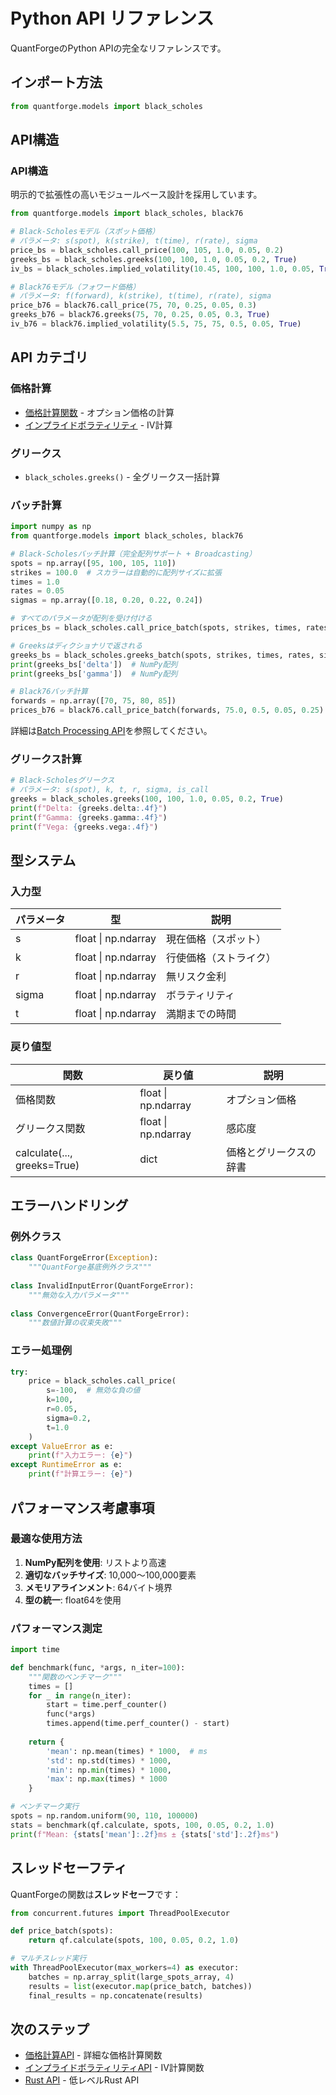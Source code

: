 # Python API リファレンス

QuantForgeのPython APIの完全なリファレンスです。

## インポート方法

```python
from quantforge.models import black_scholes
```

## API構造

### API構造

明示的で拡張性の高いモジュールベース設計を採用しています。

```python
from quantforge.models import black_scholes, black76

# Black-Scholesモデル（スポット価格）
# パラメータ: s(spot), k(strike), t(time), r(rate), sigma
price_bs = black_scholes.call_price(100, 105, 1.0, 0.05, 0.2)
greeks_bs = black_scholes.greeks(100, 100, 1.0, 0.05, 0.2, True)
iv_bs = black_scholes.implied_volatility(10.45, 100, 100, 1.0, 0.05, True)

# Black76モデル（フォワード価格）
# パラメータ: f(forward), k(strike), t(time), r(rate), sigma
price_b76 = black76.call_price(75, 70, 0.25, 0.05, 0.3)
greeks_b76 = black76.greeks(75, 70, 0.25, 0.05, 0.3, True)
iv_b76 = black76.implied_volatility(5.5, 75, 75, 0.5, 0.05, True)
```


## API カテゴリ

### 価格計算
- [価格計算関数](pricing.md) - オプション価格の計算
- [インプライドボラティリティ](implied_vol.md) - IV計算

### グリークス
- `black_scholes.greeks()` - 全グリークス一括計算

### バッチ計算

```python
import numpy as np
from quantforge.models import black_scholes, black76

# Black-Scholesバッチ計算（完全配列サポート + Broadcasting）
spots = np.array([95, 100, 105, 110])
strikes = 100.0  # スカラーは自動的に配列サイズに拡張
times = 1.0
rates = 0.05
sigmas = np.array([0.18, 0.20, 0.22, 0.24])

# すべてのパラメータが配列を受け付ける
prices_bs = black_scholes.call_price_batch(spots, strikes, times, rates, sigmas)

# Greeksはディクショナリで返される
greeks_bs = black_scholes.greeks_batch(spots, strikes, times, rates, sigmas, is_calls=True)
print(greeks_bs['delta'])  # NumPy配列
print(greeks_bs['gamma'])  # NumPy配列

# Black76バッチ計算
forwards = np.array([70, 75, 80, 85])
prices_b76 = black76.call_price_batch(forwards, 75.0, 0.5, 0.05, 0.25)
```

詳細は[Batch Processing API](batch_processing.md)を参照してください。

### グリークス計算

```python
# Black-Scholesグリークス
# パラメータ: s(spot), k, t, r, sigma, is_call
greeks = black_scholes.greeks(100, 100, 1.0, 0.05, 0.2, True)
print(f"Delta: {greeks.delta:.4f}")
print(f"Gamma: {greeks.gamma:.4f}")
print(f"Vega: {greeks.vega:.4f}")
```

## 型システム

### 入力型

| パラメータ | 型 | 説明 |
|-----------|-----|------|
| s | float \| np.ndarray | 現在価格（スポット） |
| k | float \| np.ndarray | 行使価格（ストライク） |
| r | float \| np.ndarray | 無リスク金利 |
| sigma | float \| np.ndarray | ボラティリティ |
| t | float \| np.ndarray | 満期までの時間 |

### 戻り値型

| 関数 | 戻り値 | 説明 |
|------|--------|------|
| 価格関数 | float \| np.ndarray | オプション価格 |
| グリークス関数 | float \| np.ndarray | 感応度 |
| calculate(..., greeks=True) | dict | 価格とグリークスの辞書 |

## エラーハンドリング

### 例外クラス

```python
class QuantForgeError(Exception):
    """QuantForge基底例外クラス"""
    
class InvalidInputError(QuantForgeError):
    """無効な入力パラメータ"""
    
class ConvergenceError(QuantForgeError):
    """数値計算の収束失敗"""
```

### エラー処理例

```python
try:
    price = black_scholes.call_price(
        s=-100,  # 無効な負の値
        k=100,
        r=0.05,
        sigma=0.2,
        t=1.0
    )
except ValueError as e:
    print(f"入力エラー: {e}")
except RuntimeError as e:
    print(f"計算エラー: {e}")
```

## パフォーマンス考慮事項

### 最適な使用方法

1. **NumPy配列を使用**: リストより高速
2. **適切なバッチサイズ**: 10,000～100,000要素
3. **メモリアラインメント**: 64バイト境界
4. **型の統一**: float64を使用

### パフォーマンス測定

```python
import time

def benchmark(func, *args, n_iter=100):
    """関数のベンチマーク"""
    times = []
    for _ in range(n_iter):
        start = time.perf_counter()
        func(*args)
        times.append(time.perf_counter() - start)
    
    return {
        'mean': np.mean(times) * 1000,  # ms
        'std': np.std(times) * 1000,
        'min': np.min(times) * 1000,
        'max': np.max(times) * 1000
    }

# ベンチマーク実行
spots = np.random.uniform(90, 110, 100000)
stats = benchmark(qf.calculate, spots, 100, 0.05, 0.2, 1.0)
print(f"Mean: {stats['mean']:.2f}ms ± {stats['std']:.2f}ms")
```

## スレッドセーフティ

QuantForgeの関数は**スレッドセーフ**です：

```python
from concurrent.futures import ThreadPoolExecutor

def price_batch(spots):
    return qf.calculate(spots, 100, 0.05, 0.2, 1.0)

# マルチスレッド実行
with ThreadPoolExecutor(max_workers=4) as executor:
    batches = np.array_split(large_spots_array, 4)
    results = list(executor.map(price_batch, batches))
    final_results = np.concatenate(results)
```

## 次のステップ

- [価格計算API](pricing.md) - 詳細な価格計算関数
- [インプライドボラティリティAPI](implied_vol.md) - IV計算関数
- [Rust API](../rust/index.md) - 低レベルRust API
